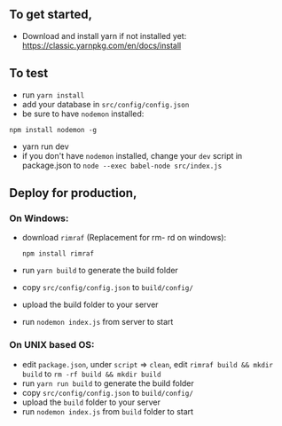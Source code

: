 ## To get started,
- Download and install yarn if not installed yet:
https://classic.yarnpkg.com/en/docs/install

## To test
- run `yarn install`
- add your database in `src/config/config.json`
- be sure to have `nodemon` installed: 

`npm install nodemon -g`

- yarn run dev
- if you don't have `nodemon` installed, change your `dev` script in package.json to `node --exec babel-node src/index.js`

## Deploy for production,
### On Windows:
- download `rimraf` (Replacement for rm- rd on windows):

    `npm install rimraf`

- run `yarn build` to generate the build folder
- copy `src/config/config.json` to `build/config/`
- upload the build folder to your server
- run `nodemon index.js` from server to start

### On UNIX based OS:
- edit `package.json`, 
    under `script` => `clean`, 
    edit `rimraf build && mkdir build` to `rm -rf build && mkdir build`
- run `yarn run build` to generate the build folder
- copy `src/config/config.json` to `build/config/`
- upload the `build` folder to your server
- run `nodemon index.js` from `build` folder to start
